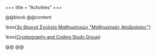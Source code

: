 +++
title = "Activities"
+++

@@block
@@content

\box{[3o Θερινό Σχολείο Μαθηματικών "Μαθηματικές ΑποΔράσεις"](/content/activities/summerschools/)}

\box{[Cryptography and Coding Study Group](https://polyhedron.math.uoc.gr/2223/moodle/course/view.php?id=41)}

@@
@@
